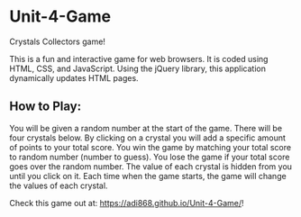 # Unit-4-Game
Crystals Collectors game!

This is a fun and interactive game for web browsers. It is coded using HTML, CSS, and JavaScript. Using the jQuery library, this application dynamically updates HTML pages.

## How to Play: 
You will be given a random number at the start of the game. 
There will be four crystals below. By clicking on a crystal you will add a specific amount of points to your total score. 
You win the game by matching your total score to random number (number to guess). 
You lose the game if your total score goes over the random number. 
The value of each crystal is hidden from you until you click on it. 
Each time when the game starts, the game will change the values of each crystal.

Check this game out at: https://adi868.github.io/Unit-4-Game/!

